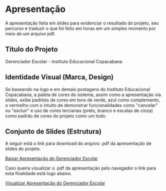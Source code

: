 # Apresentação

A apresentação feita em slides para evidenciar o resultado do projeto, seu percurso e traduzir o que foi feito em horas em um simples momento por meio de um arquivo pdf.


## Título do Projeto

Gerenciador Escolar - Instituto Educacional Copacabana
## Identidade Visual (Marca, Design)
Se baseando na logo e em demais postagens do Instituto Educacional Copacabana, a paleta de cores do sistema, assim como a apresentação via slides, exibe padrões de cores em tons de verde, azul como complemento, o vermelho com o intuito de demonstrar funcionalidades como "cancelar" ou "excluir" e uso de cores terciarias (preto, branco e escalas de cinza) como padrão de cores do projeto como um todo.

## Conjunto de Slides (Estrutura)

A seguir está o link para download do arquivo .pdf da apresentação de slides do projeto.

[Baixar Apresentação do Gerenciador Escolar](https://github.com/ICEI-PUC-Minas-PMV-ADS/psg-ads-n-tiam-2024-2-gerenciador-escolar/blob/main/presentation/Apresenta%C3%A7%C3%A3o%20Trabalho%20Interdisciplinar%20Aplica%C3%A7%C3%A3o%20M%C3%B3vel%20-%20Gerenciador%20Escolar.pdf)

Caso queira visualizar o .pdf da apresentação pelo navegador o link para esta finalidade está logo abaixo.

[Visualizar Apresentação do Gerenciador Escolar](https://github.com/ICEI-PUC-Minas-PMV-ADS/psg-ads-n-tiam-2024-2-gerenciador-escolar/blob/main/presentation/Apresenta%C3%A7%C3%A3o%20Trabalho%20Interdisciplinar%20Aplica%C3%A7%C3%A3o%20M%C3%B3vel%20-%20Gerenciador%20Escolar.pdf)
